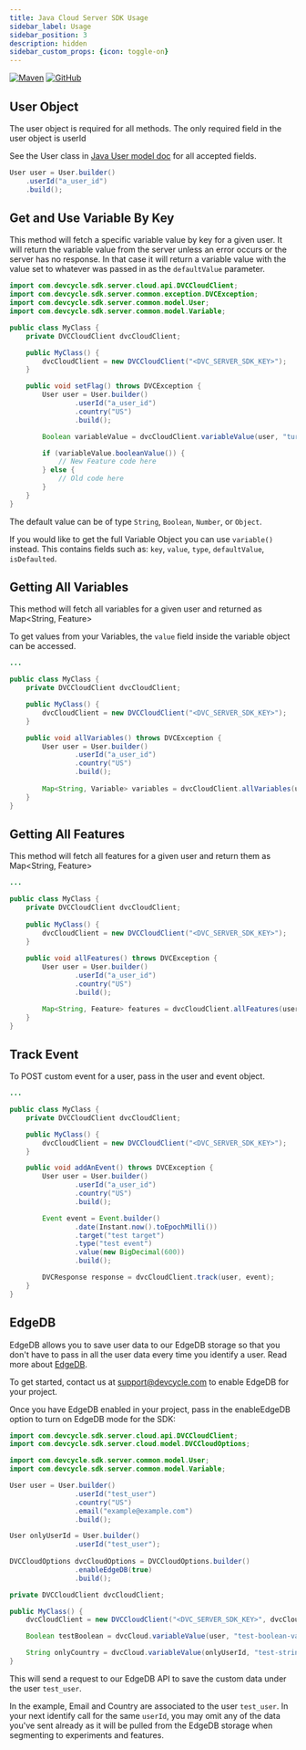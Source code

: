 ```yaml
---
title: Java Cloud Server SDK Usage
sidebar_label: Usage
sidebar_position: 3
description: hidden
sidebar_custom_props: {icon: toggle-on}
---
```


[![Maven](https://badgen.net/maven/v/maven-central/com.devcycle/java-server-sdk)](https://search.maven.org/artifact/com.devcycle/java-server-sdk)
[![GitHub](https://img.shields.io/github/stars/devcyclehq/java-server-sdk.svg?style=social&label=Star&maxAge=2592000)](https://github.com/DevCycleHQ/java-server-sdk)


## User Object
The user object is required for all methods. The only required field in the user object is userId

See the User class in [Java User model doc](https://github.com/DevCycleHQ/java-server-sdk/blob/main/docs/User.md) for all accepted fields.

```java
User user = User.builder()
    .userId("a_user_id")
    .build();
```

## Get and Use Variable By Key
This method will fetch a specific variable value by key for a given user. It will return the variable
value from the server unless an error occurs or the server has no response. 
In that case it will return a variable value with the value set to whatever was passed in as the `defaultValue` parameter.

```java
import com.devcycle.sdk.server.cloud.api.DVCCloudClient;
import com.devcycle.sdk.server.common.exception.DVCException;
import com.devcycle.sdk.server.common.model.User;
import com.devcycle.sdk.server.common.model.Variable;

public class MyClass {
    private DVCCloudClient dvcCloudClient;

    public MyClass() {
        dvcCloudClient = new DVCCloudClient("<DVC_SERVER_SDK_KEY>");
    }

    public void setFlag() throws DVCException {
        User user = User.builder()
                .userId("a_user_id")
                .country("US")
                .build();

        Boolean variableValue = dvcCloudClient.variableValue(user, "turn_on_super_cool_feature", true);

        if (variableValue.booleanValue()) {
            // New Feature code here
        } else {
            // Old code here
        }
    }
}
```

The default value can be of type `String`, `Boolean`, `Number`, or `Object`.

If you would like to get the full Variable Object you can use `variable()` instead. This contains fields such as:
`key`, `value`, `type`, `defaultValue`, `isDefaulted`.

## Getting All Variables
This method will fetch all variables for a given user and returned as Map&lt;String, Feature&gt;

To get values from your Variables, the `value` field inside the variable object can be accessed.

```java
...

public class MyClass {
    private DVCCloudClient dvcCloudClient;

    public MyClass() {
        dvcCloudClient = new DVCCloudClient("<DVC_SERVER_SDK_KEY>");
    }

    public void allVariables() throws DVCException {
        User user = User.builder()
                .userId("a_user_id")
                .country("US")
                .build();
        
        Map<String, Variable> variables = dvcCloudClient.allVariables(user);
    }
}
```

## Getting All Features
This method will fetch all features for a given user and return them as Map<String, Feature>

```java
...

public class MyClass {
    private DVCCloudClient dvcCloudClient;
    
    public MyClass() {
        dvcCloudClient = new DVCCloudClient("<DVC_SERVER_SDK_KEY>");
    }
    
    public void allFeatures() throws DVCException {
        User user = User.builder()
                .userId("a_user_id")
                .country("US")
                .build();

        Map<String, Feature> features = dvcCloudClient.allFeatures(user);
    }
}
```

## Track Event

To POST custom event for a user, pass in the user and event object.

```java
...

public class MyClass {
    private DVCCloudClient dvcCloudClient;

    public MyClass() {
        dvcCloudClient = new DVCCloudClient("<DVC_SERVER_SDK_KEY>");
    }

    public void addAnEvent() throws DVCException {
        User user = User.builder()
                .userId("a_user_id")
                .country("US")
                .build();

        Event event = Event.builder()
                .date(Instant.now().toEpochMilli())
                .target("test target")
                .type("test event")
                .value(new BigDecimal(600))
                .build();

        DVCResponse response = dvcCloudClient.track(user, event);
    }
}
```

## EdgeDB

EdgeDB allows you to save user data to our EdgeDB storage so that you don't have to pass in all the user data every time you identify a user. 
Read more about [EdgeDB](/home/feature-management/edgedb/what-is-edgedb).

To get started, contact us at support@devcycle.com to enable EdgeDB for your project.

Once you have EdgeDB enabled in your project, pass in the enableEdgeDB option to turn on EdgeDB mode for the SDK:

```java
import com.devcycle.sdk.server.cloud.api.DVCCloudClient;
import com.devcycle.sdk.server.cloud.model.DVCCloudOptions;

import com.devcycle.sdk.server.common.model.User;
import com.devcycle.sdk.server.common.model.Variable;

User user = User.builder()
                .userId("test_user")
                .country("US")
                .email("example@example.com")
                .build();

User onlyUserId = User.builder()
                .userId("test_user");
                
DVCCloudOptions dvcCloudOptions = DVCCloudOptions.builder()
                .enableEdgeDB(true)
                .build();

private DVCCloudClient dvcCloudClient;

public MyClass() {
    dvcCloudClient = new DVCCloudClient("<DVC_SERVER_SDK_KEY>", dvcCloudOptions);

    Boolean testBoolean = dvcCloud.variableValue(user, "test-boolean-variable", false);

    String onlyCountry = dvcCloud.variableValue(onlyUserId, "test-string-country-variable", "Not Available");
}
```

This will send a request to our EdgeDB API to save the custom data under the user `test_user`.

In the example, Email and Country are associated to the user `test_user`. 
In your next identify call for the same `userId`, you may omit any of the data you've sent already as it will be pulled 
from the EdgeDB storage when segmenting to experiments and features.

